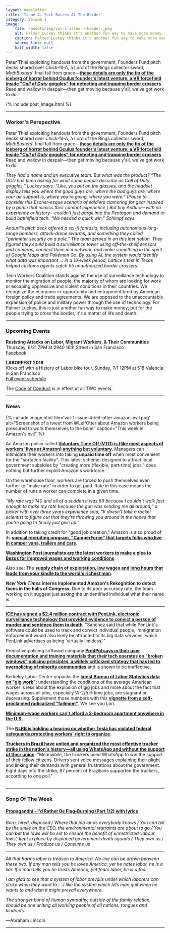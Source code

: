 ```yaml
---
layout: newsletter
title: 'Issue 4: Tech Bosses At The Border'
category: Volume 1
image:
    file: /assets/img/vol-1-issue-4-header.jpeg
    alt: Palmer Luckey thinks it's another fun way to make more money. For others, it's a matter of life and death.
    caption: Palmer Luckey thinks it's another fun way to make more money. For others, it's a matter of life and death.
    source_link: null
    half_width: false
---
```


<!-- Content imported from: https://eepurl.com/dx4mIn -->

Peter Thiel exploiting handouts from the government, Founders Fund pitch decks shared over Chick-fil-A, a Lord of the Rings collector sword, _MythBusters_' final fall from grace—[**these details are only the tip of the iceberg of horror behind Oculus founder's latest venture: a VR forcefield inside "_Call of Duty_ goggles" for detecting and trapping border crossers**](https://www.wired.com/story/palmer-luckey-anduril-border-wall/). Read and wallow in despair—then get moving because y'all, we've got work to do.
  
<!--excerpt-->

{% include post_image.html %}

***

### Worker's Perspective

Peter Thiel exploiting handouts from the government, Founders Fund pitch decks shared over Chick-fil-A, a Lord of the Rings collector sword, _MythBusters_' final fall from grace—[**these details are only the tip of the iceberg of horror behind Oculus founder's latest venture: a VR forcefield inside "_Call of Duty_ goggles" for detecting and trapping border crossers**](https://www.wired.com/story/palmer-luckey-anduril-border-wall/). Read and wallow in despair—then get moving because y'all, we've got work to do.

_They had a name and an executive team. But what was the product? “The DOD has been asking for what some people describe as&nbsp;Call of Duty goggles,” Luckey says. “Like, you put on the glasses, and the headset display tells you where the good guys are, where the bad guys are, where your air support is, where you’re going, where you were.” (Pause to consider this Escher-esque scenario of soldiers clamoring for gear inspired by a game that mimics their combat experience.) But tiny Anduril—with no experience or history—couldn’t just barge into the Pentagon and demand to build battlefield tech. “We needed a quick win,” Schimpf says._

_Anduril’s pitch deck offered a sci-fi fantasia, including autonomous long-range bombers, attack-drone swarms, and something they called “perimeter security on a pole.” The team zeroed in on this last notion. They figured they could build a surveillance tower using off-the-shelf sensors and cameras, connect them in a network, and make something in the spirit of Google Maps and Pokémon Go. By using AI, the system would identify what data was important ...&nbsp;in a 10-week period, Lattice’s test in Texas helped customs agents catch 55 unauthorized border crossers._  

Tech Workers Coalition stands against the use of surveillance technology to monitor the migration of people, the majority of whom are looking for work or escaping oppressive and violent conditions in their countries. We recognize the economic in-opportunity and entrapment bred by American foreign policy and trade agreements. We are opposed to the unaccountable expansion of police and military power through the use of technology. For Palmer Luckey, this is just another fun way to make money; but for the people trying to cross the border, it's a matter of life and death.

***

###  Upcoming Events

 **Resisting Attacks on Labor, Migrant Workers, & Their Communities**  
Thursday, 6/21 7PM at 2940 16th Street in San Francisco  
[Facebook](https://www.facebook.com/events/601409856904924/)  
  
**LABORFEST 2018**  
Kicks off with a History of Labor bike tour,&nbsp;Sunday, 7/1 12PM at 518 Valencia in San Francisco  
[Full event schedule](https://www.laborfest.net/wp/)

The [Code of Conduct](https://techworkerscoalition.org/community-guide/) is in effect at all TWC events.

***

### News

{% include image.html
    file='vol-1-issue-4-leif-otter-amazon-evil.png'
    alt="Screenshot of a tweet from @LeifOtter about Amazon workers being pressured to work themselves to the bone"
    caption="This week in Amazon's evil"
%}

An Amazon policy called [**Voluntary Time Off (VTO) is (like most aspects of workers' lives at Amazon) anything but voluntary**](https://gizmodo.com/on-amazon-s-time-1826570882). Managers can intimidate their workers into taking **unpaid time off** when most convenient for the "sortation facility". This latest&nbsp;scheme, designed to attract local government subsidies by "creating more (flexible, part-time) jobs," does nothing but further exploit Amazon's workforce.&nbsp;&nbsp;  
  
On the warehouse floor, workers are forced to push themselves even further to "make rate" in order to get paid. Rate in this case means the number of runs a worker can complete in a given time.  
  
_“My rate was 140 and all of a sudden it was 89 because I couldn’t walk fast enough to make my rate because the gun was sending me all around,” a picker with over three years experience said, “It doesn’t take a rocket scientist to figure out that they’re throwing you around in the hopes that you’re going to finally just give up.”_  
  
In addition to taking credit for "good job creation," Amazon is also proud of its [**special recruiting program, "CamperForce" that targets folks who live in camper vans, trailers and cars**](https://www.believermag.com/issues/201806/?read=article_bruder_blei).  
  
[**Washington Post journalists are the latest workers to make a plea to Bezos for improved wages and working conditions**](https://splinternews.com/washington-post-staffers-ask-richest-man-in-the-world-t-1826828794).  
  
Also see: The [**supply chain of exploitation, low wages and long hours that leads from your kindle to the world's richest man**](https://www.theguardian.com/technology/2018/jun/09/human-cost-kindle-amazon-china-foxconn-jeff-bezos?CMP=Share_AndroidApp_Slack).  
  
**_New York Times_ interns implemented Amazon's Rekognition to detect faces in the halls of Congress**. Due to its poor accuracy rate, the team working on it suggest just asking the unidentified individual what their name is.  

* * *
  
[**ICE has signed a $2.4 million contract with PenLink, electronic surveillance technology that provided evidence to convict a person of murder and sentence them to death**](https://www.washingtonpost.com/world/the_americas/whatsapp-is-upending-the-role-of-unions-in-brazil-next-it-may-transform-politics/2018/06/09/777e537e-68cc-11e8-a335-c4503d041eaf_story.html?utm_term=.40fbfdb94c0a). "Sanchez said that while PenLink's software could be used to track and convict individual people, immigration enforcement would also likely be attracted to its big data services, which PenLink advertises as being 'virtually limitless.'"  
  
Predictive policing software company [**PredPol says in their user documentation and training materials that their tech operates on "broken windows" policing principles, a widely criticized strategy that has led to overpolicing of minority communities**](https://motherboard.vice.com/en_us/article/d3k5pv/predpol-predictive-policing-broken-windows-theory-chicago-lucy-parsons) and is shown to be ineffective.  
  
Berkeley Labor Center unpacks the [**latest Bureau of Labor Statistics data on "gig work"**](https://blog.usejournal.com/making-sense-of-the-new-government-data-on-contingent-work-97209bb0c615): understanding the conditions of the average American worker is less about the explosion of gig jobs and more about the fact that wages across all jobs, especially W-2/full-time jobs, are stagnant or decreasing. Supplement those numbers with this [**vignette from a self-proclaimed radicalized "failmom"**](https://www.salon.com/2018/06/10/how-linkedin-made-this-failmom-into-a-socialist/). We see you Lori.  
  
[**Minimum-wage workers can’t afford a 2-bedroom apartment anywhere in the U.S.**](https://www.washingtonpost.com/news/wonk/wp/2018/06/13/a-minimum-wage-worker-cant-afford-a-2-bedroom-apartment-anywhere-in-the-u-s/?noredirect=on&utm_term=.c4a318e6c942)  
  
The [**NLRB is holding a hearing on whether Tesla has violated federal safeguards protecting workers' right to organize**](https://www.reuters.com/article/us-tesla-nlrb/worker-testifies-that-tesla-stopped-him-from-organizing-union-idUSKBN1J803Z).&nbsp;  
  
[**Truckers in Brazil have united and organized the most effective trucker strike in the nation's history—all using WhatsApp and without the support of their union**](https://www.washingtonpost.com/world/the_americas/whatsapp-is-upending-the-role-of-unions-in-brazil-next-it-may-transform-politics/2018/06/09/777e537e-68cc-11e8-a335-c4503d041eaf_story.html?utm_term=.40fbfdb94c0a). "Meanwhile, the truckers used WhatsApp to win the support of their fellow citizens. Drivers sent voice messages explaining their plight and linking their demands with general frustrations about the government. Eight days into the strike, 87 percent of Brazilians supported the truckers, according to one poll."  
&nbsp; 

***

### Song Of The Week

#### [**Propagandhi - I'd Rather Be Flag-Burning (Part 1/2) with lyrics**](https://www.youtube.com/watch?v=uHIkh_fTJqk)

_Born, hired, disposed / Where that job lands everybody knows / You can tell by the smile on the CEO, the environmental restraints are about to go / You can bet the laws will be set to ensure the benefit of unrestricted 'labour laws', kept in place by displaced government death squads / They own us / They own us / Produce us / Consume us_

* * *

_All that harms labor is treason to America. No line can be drawn between these two. If any man tells you he loves America, yet he hates labor, he is a liar. If a man tells you he trusts America, yet fears labor, he is a fool._

_I am glad to see that a system of labor prevails under which laborers can strike when they want to ... I like the system which lets man quit when he wants to and wish it might prevail everywhere._
  
_The stronger bond of human sympathy, outside of the family relation, should be one uniting all working people of all nations, tongues and kindreds._  

―Abraham Lincoln

* * *

